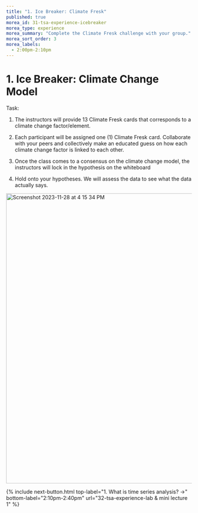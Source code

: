 ```yaml
---
title: "1. Ice Breaker: Climate Fresk"
published: true
morea_id: 31-tsa-experience-icebreaker
morea_type: experience
morea_summary: "Complete the Climate Fresk challenge with your group."
morea_sort_order: 3
morea_labels:
  - 2:00pm-2:10pm
---
```


# 1. Ice Breaker: Climate Change Model
 
Task: 

1. The instructors will provide 13 Climate Fresk cards that corresponds to a climate change factor/element.

2. Each participant will be assigned one (1) Climate Fresk card. Collaborate with your peers and collectively make an educated guess on how each climate change factor is linked to each other. 
 
3. Once the class comes to a consensus on the climate change model, the instructors will lock in the hypothesis on the whiteboard

4. Hold onto your hypotheses. We will assess the data to see what the data actually says. 

<img width="787" alt="Screenshot 2023-11-28 at 4 15 34 PM" src="https://github.com/change-hi/change-hi.github.io/assets/150083693/3c24e3fd-8c05-47d2-b2e0-1ac79883a803">

{% include next-button.html
top-label="1. What is time series analysis? ->"
bottom-label="2:10pm-2:40pm"
url="32-tsa-experience-lab & mini lecture 1" %}
